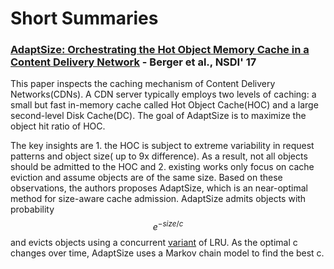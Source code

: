 # Short Summaries

### [AdaptSize: Orchestrating the Hot Object Memory Cache in a Content Delivery Network](https://www.cs.cmu.edu/~harchol/Papers/NSDI17.pdf) - Berger et al., NSDI' 17

This paper inspects the caching mechanism of Content Delivery Networks\(CDNs\). A CDN server typically employs two levels of caching: a small but fast in-memory cache called Hot Object Cache\(HOC\) and a large second-level Disk Cache\(DC\). The goal of AdaptSize is to maximize the object hit ratio of HOC. 

The key insights are 1. the HOC is subject to extreme variability in request patterns and object size\( up to 9x difference\). As a result, not all objects should be admitted to the HOC and 2. existing works only focus on cache eviction and assume objects are of the same size. Based on these observations, the authors proposes AdaptSize, which is an near-optimal method for size-aware cache admission. AdaptSize admits objects with probability $$e^{-size/c}$$ and evicts objects using a concurrent [variant](https://varnish-cache.org/trac/wiki/ArchitectureLRU) of LRU. As the optimal c changes over time, AdaptSize uses a Markov chain model to find the best c.



